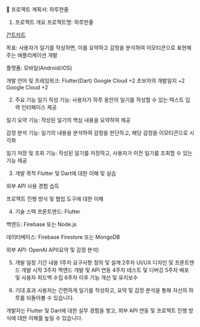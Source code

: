 📘 프로젝트 계획서: 하루한줄
1. 프로젝트 개요
프로젝트명: 하루한줄

[간트차트](https://www.notion.so/1f916e331d3380899f21efb2f3005f2a?v=1f916e331d3380babb3f000c7779ac8c&pvs=4)

목표: 사용자가 일기를 작성하면, 이를 요약하고 감정을 분석하여 이모티콘으로 표현해주는 애플리케이션 개발

플랫폼: 모바일(Android/iOS)

개발 언어 및 프레임워크: Flutter(Dart)
Google Cloud
+2
초보자의 개발일지
+2
Google Cloud
+2

2. 주요 기능
일기 작성 기능: 사용자가 하루 동안의 일기를 작성할 수 있는 텍스트 입력 인터페이스 제공

일기 요약 기능: 작성된 일기의 핵심 내용을 요약하여 제공

감정 분석 기능: 일기의 내용을 분석하여 감정을 판단하고, 해당 감정을 이모티콘으로 시각화

일기 저장 및 조회 기능: 작성된 일기를 저장하고, 사용자가 이전 일기를 조회할 수 있는 기능 제공

3. 개발 목적
Flutter 및 Dart에 대한 이해 및 실습

외부 API 사용 경험 습득

프로젝트 진행 방식 및 협업 도구에 대한 이해

4. 기술 스택
프론트엔드: Flutter

백엔드: Firebase 또는 Node.js

데이터베이스: Firebase Firestore 또는 MongoDB

외부 API: OpenAI API(요약 및 감정 분석)

5. 개발 일정
기간	내용
1주차	요구사항 정의 및 설계
2주차	UI/UX 디자인 및 프론트엔드 개발 시작
3주차	백엔드 개발 및 API 연동
4주차	테스트 및 디버깅
5주차	배포 및 사용자 피드백 수집
6주차 이후	기능 개선 및 유지보수

6. 기대 효과
사용자는 간편하게 일기를 작성하고, 요약 및 감정 분석을 통해 자신의 하루를 되돌아볼 수 있습니다.

개발자는 Flutter 및 Dart에 대한 실무 경험을 쌓고, 외부 API 연동 및 프로젝트 진행 방식에 대한 이해를 높일 수 있습니다.

